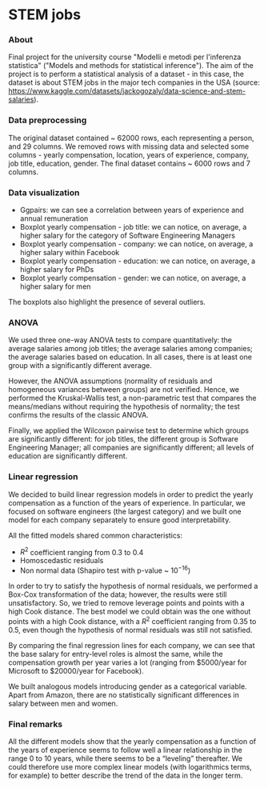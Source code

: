 # STEM jobs

### About

Final project for the university course "Modelli e metodi per l'inferenza statistica" ("Models and methods for statistical inference"). The aim of the project is to perform a statistical analysis of a dataset - in this case, the dataset is about STEM jobs in the major tech companies in the USA (source: https://www.kaggle.com/datasets/jackogozaly/data-science-and-stem-salaries).

### Data preprocessing

The original dataset contained ~ 62000 rows, each representing a person, and 29 columns. We removed rows with missing data and selected some columns - yearly compensation, location, years of experience, company, job title, education, gender. The final dataset contains ~ 6000 rows and 7 columns. 

### Data visualization

- Ggpairs: we can see a correlation between years of experience and annual remuneration
- Boxplot yearly compensation - job title: we can notice, on average, a higher salary for the category of Software Engineering Managers
- Boxplot yearly compensation - company: we can notice, on average, a higher salary within Facebook
- Boxplot yearly compensation - education: we can notice, on average, a higher salary for PhDs
- Boxplot yearly compensation - gender: we can notice, on average, a higher salary for men

The boxplots also highlight the presence of several outliers.

### ANOVA

We used three one-way ANOVA tests to compare quantitatively: the average salaries among job titles; the average salaries among companies; the average salaries based on education. In all cases, there is at least one group with a significantly different average.

However, the ANOVA assumptions (normality of residuals and homogeneous variances between groups) are not verified. Hence, we performed the Kruskal-Wallis test, a non-parametric test that compares the means/medians without requiring the hypothesis of normality; the test confirms the results of the classic ANOVA.

Finally, we applied the Wilcoxon pairwise test to determine which groups are significantly different: for job titles, the different group is Software Engineering Manager; all companies are significantly different; all levels of education are significantly different.

### Linear regression

We decided to build linear regression models in order to predict the yearly compensation as a function of the years of experience. In particular, we focused on software engineers (the largest category) and we built one model for each company separately to ensure good interpretability.

All the fitted models shared common characteristics:
- $R^2$ coefficient ranging from 0.3 to 0.4
- Homoscedastic residuals
- Non normal data (Shapiro test with p-value ~ $10^{-16}$)

In order to try to satisfy the hypothesis of normal residuals, we performed a Box-Cox transformation of the data; however, the results were still unsatisfactory. So, we tried to remove leverage points and points with a high Cook distance. The best model we could obtain was the one without points with a high Cook distance, with a $R^2$ coefficient ranging from 0.35 to 0.5, even though the hypothesis of normal residuals was still not satisfied.

By comparing the final regression lines for each company, we can see that the base salary for entry-level roles is almost the same, while the compensation growth per year varies a lot (ranging from $5000/year for Microsoft to $20000/year for Facebook).

We built analogous models introducing gender as a categorical variable. Apart from Amazon, there are no statistically significant differences in salary between men and women.

### Final remarks

All the different models show that the yearly compensation as a function of the years of experience seems to follow well a linear relationship in the range 0 to 10 years, while there seems to be a “leveling” thereafter. We could therefore use more complex linear models (with logarithmics terms, for example) to better describe the trend of the data in the longer term.
